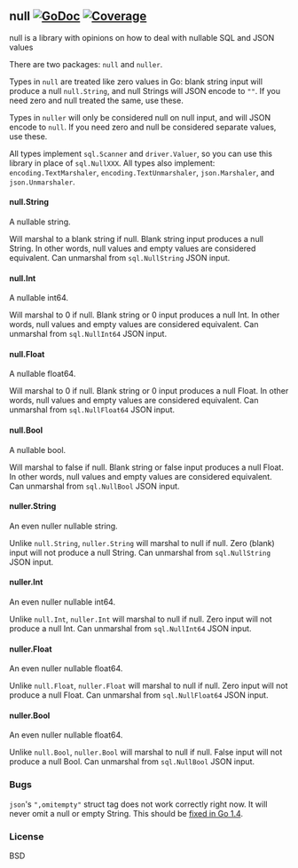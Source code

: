 ## null [![GoDoc](https://godoc.org/github.com/guregu/null?status.svg)](https://godoc.org/github.com/guregu/null) [![Coverage](http://gocover.io/_badge/github.com/guregu/null)](http://gocover.io/github.com/guregu/null)
null is a library with opinions on how to deal with nullable SQL and JSON values

There are two packages: `null` and `nuller`. 

Types in `null` are treated like zero values in Go: blank string input will produce a null `null.String`, and null Strings will JSON encode to `""`. If you need zero and null treated the same, use these.

Types in `nuller` will only be considered null on null input, and will JSON encode to `null`. If you need zero and null be considered separate values, use these.

All types implement `sql.Scanner` and `driver.Valuer`, so you can use this library in place of `sql.NullXXX`. All types also implement: `encoding.TextMarshaler`, `encoding.TextUnmarshaler`, `json.Marshaler`, and `json.Unmarshaler`. 

#### null.String
A nullable string.

Will marshal to a blank string if null. Blank string input produces a null String. In other words, null values and empty values are considered equivalent. Can unmarshal from `sql.NullString` JSON input. 

#### null.Int
A nullable int64.

Will marshal to 0 if null. Blank string or 0 input produces a null Int. In other words, null values and empty values are considered equivalent. Can unmarshal from `sql.NullInt64` JSON input. 

#### null.Float
A nullable float64.

Will marshal to 0 if null. Blank string or 0 input produces a null Float. In other words, null values and empty values are considered equivalent. Can unmarshal from `sql.NullFloat64` JSON input. 

#### null.Bool
A nullable bool.

Will marshal to false if null. Blank string or false input produces a null Float. In other words, null values and empty values are considered equivalent. Can unmarshal from `sql.NullBool` JSON input. 

#### nuller.String
An even nuller nullable string. 

Unlike `null.String`, `nuller.String` will marshal to null if null. Zero (blank) input will not produce a null String. Can unmarshal from `sql.NullString` JSON input. 

#### nuller.Int
An even nuller nullable int64. 

Unlike `null.Int`, `nuller.Int` will marshal to null if null. Zero input will not produce a null Int. Can unmarshal from `sql.NullInt64` JSON input. 

#### nuller.Float
An even nuller nullable float64. 

Unlike `null.Float`, `nuller.Float` will marshal to null if null. Zero input will not produce a null Float. Can unmarshal from `sql.NullFloat64` JSON input. 

#### nuller.Bool
An even nuller nullable float64. 

Unlike `null.Bool`, `nuller.Bool` will marshal to null if null. False input will not produce a null Bool. Can unmarshal from `sql.NullBool` JSON input. 

### Bugs
`json`'s `",omitempty"` struct tag does not work correctly right now. It will never omit a null or empty String. This should be [fixed in Go 1.4](https://code.google.com/p/go/issues/detail?id=4357).


### License
BSD